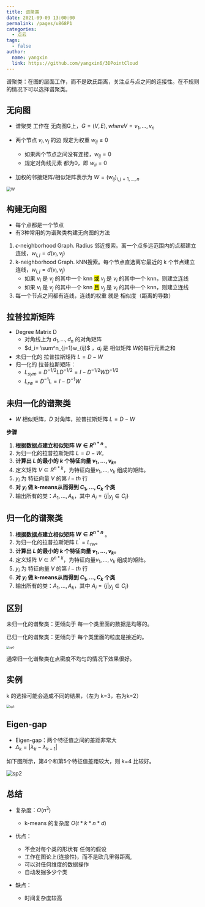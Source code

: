 ```yaml
---
title: 谱聚类
date: 2021-09-09 13:00:00
permalink: /pages/u868P1
categories: 
  - 点云
tags: 
  - false
author: 
  name: yangxin
  link: https://github.com/yangxin6/3DPointCloud
---
```


谱聚类：在图的层面工作，而不是欧氏距离，关注点与点之间的连接性。在不规则的情况下可以选择谱聚类。



## 无向图

- 谱聚类 工作在 无向图G上，$G=(V,E), where V ={v_1,...,v_n}$

- 两个节点 $v_i,v_j$ 的边 规定为权重 $w_{ij} \geq 0$
  - 如果两个节点之间没有连接，$w_{ij} = 0$
  - 规定对角线元素 都为0，即 $w_{ii}=0$
- 加权的邻接矩阵/相似矩阵表示为 $W = (w_{ij})_{i,j=1,...,n}$

<img src="https://cdn.jsdelivr.net/gh/yangxin6/img-hosting@master/images/W.5lyhzkh06r40.png" alt="W" style="zoom:73%;" />

## 构建无向图

- 每个点都是一个节点
-  有3种常用的为谱聚类构建无向图的方法
  1. $\epsilon$-neighborhood Graph. Radius 邻近搜索。离一个点多远范围内的点都建立连线，$w_{i,j}=d(v_i,v_j)$
  2. k-neighborhood Graph. kNN搜索。每个节点直选离它最近的 k 个节点建立连线，$w_{i,j}=d(v_i,v_j)$
     - 如果 $v_i$ 是 $v_j$ 的其中一个 knn <mark>或</mark>  $v_j$ 是 $v_i$ 的其中一个 knn，则建立连线
     -  如果 $v_i$ 是 $v_j$ 的其中一个 knn <mark>且</mark>  $v_j$ 是 $v_i$ 的其中一个 knn，则建立连线
  3. 每一个节点之间都有连线，连线的权重 就是 相似度（距离的导数）



## 拉普拉斯矩阵

- Degree Matrix D
  - 对角线上为 $d_1,...,d_n$ 的对角矩阵
  - $d_i= \sum^n_{j=1}w_{ij}$ ，$d_i$ 是 相似矩阵 $W$的每行元素之和
-  未归一化的 拉普拉斯矩阵 $L = D - W$
- 归一化的 拉普拉斯矩阵：
  - $L_{sym} = D^{-1/2}LD^{-1/2} = I - D^{-1/2}WD^{-1/2}$
  - $L_{rw} = D^{-1}L = I - D^{-1}W$



## 未归一化的谱聚类

- $W$ 相似矩阵，$D$ 对角阵，拉普拉斯矩阵 $L = D-W$

**步骤**

1. **根据数据点建立相似矩阵 $W \in R^{n*n}$** 。
2. 为归一化的拉普拉斯矩阵 $L = D - W$。
3. **计算出 $L$ 的最小的 $k$ 个特征向量 $v_1,...,v_k$。**
4. 定义矩阵 $V \in R^{n*k}$，为特征向量$v_1,...,v_k$ 组成的矩阵。
5. $y_i$ 为 特征向量 $V$ 的第 $i-th$ 行
6. **对 $y_i$ 做 k-means从而得到 $C_1,...,C_k$ 个类**
7. 输出所有的类：$A_1,...,A_k$，其中 $A_i = \{j|y_j \in C_i\}$





## 归一化的谱聚类



1. **根据数据点建立相似矩阵 $W \in R^{n*n}$** 。
2. 为归一化的拉普拉斯矩阵 $L^{'} = L_{rw}$。
3. **计算出 $L$ 的最小的 $k$ 个特征向量 $v_1,...,v_k$。**
4. 定义矩阵 $V \in R^{n*k}$，为特征向量$v_1,...,v_k$ 组成的矩阵。
5. $y_i$ 为 特征向量 $V$ 的第 $i-th$ 行
6. **对 $y_i$ 做 k-means从而得到 $C_1,...,C_k$ 个类**
7. 输出所有的类：$A_1,...,A_k$，其中 $A_i = \{j|y_j \in C_i\}$



## 区别

未归一化的谱聚类：更倾向于 每一个类里面的数据是均等的。

已归一化的谱聚类：更倾向于 每个类里面的粒度是接近的。

<img src="https://cdn.jsdelivr.net/gh/yangxin6/img-hosting@master/images/sp0.3zuxdrnd2sg0.png" alt="sp0" style="zoom:50%;" />

通常归一化谱聚类在点密度不均匀的情况下效果很好。

## 实例

k 的选择可能会造成不同的结果，（左为 k=3，右为k=2）

<img src="https://cdn.jsdelivr.net/gh/yangxin6/img-hosting@master/images/sp1.2jty0q0w1020.jpg" alt="sp1" style="zoom:56%;" />

## Eigen-gap

- Eigen-gap：两个特征值之间的差距非常大
- $\Delta_k = |\lambda_k - \lambda_{k-1}|$

如下图所示，第4个和第5个特征值差距较大，则 k=4 比较好。

![sp2](https://cdn.jsdelivr.net/gh/yangxin6/img-hosting@master/images/sp2.3ca9ks9lbug0.jpg)

## 总结

- 复杂度：$O(n^3)$
  - k-means 的复杂度 $O(t * k * n * d)$
- 优点：
  - 不会对每个类的形状有 任何的假设
  - 工作在图论上(连接性)，而不是欧几里得距离,
  - 可以对任何维度的数据操作
  - 自动发掘多少个类

- 缺点：
  - 时间复杂度较高
